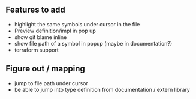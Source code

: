 ## Features to add
* highlight the same symbols under cursor in the file
* Preview definition/impl in pop up
* show git blame inline
* show file path of a symbol in popup (maybe in documentation?)
* terraform support

## Figure out / mapping
* jump to file path under cursor
* be able to jump into type definition from documentation / extern library
